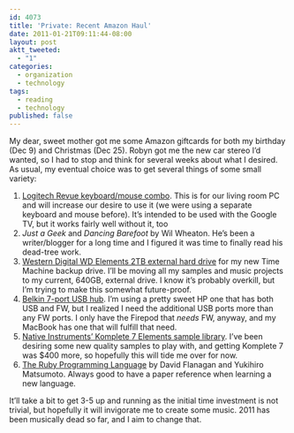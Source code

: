 ```yaml
---
id: 4073
title: 'Private: Recent Amazon Haul'
date: 2011-01-21T09:11:44-08:00
layout: post
aktt_tweeted:
  - "1"
categories:
  - organization
  - technology
tags:
  - reading
  - technology
published: false
---
```

My dear, sweet mother got me some Amazon giftcards for both my birthday (Dec 9) and Christmas (Dec 25). Robyn got me the new car stereo I&#8217;d wanted, so I had to stop and think for several weeks about what I desired. As usual, my eventual choice was to get several things of some small variety:

  1. [Logitech Revue keyboard/mouse combo](http://www.amazon.com/Logitech-Keyboard-Controller-Revue-Google/dp/B0040QE998). This is for our living room PC and will increase our desire to use it (we were using a separate keyboard and mouse before). It&#8217;s intended to be used with the Google TV, but it works fairly well without it, too
  2. _Just a Geek_ and _Dancing Barefoot_ by Wil Wheaton. He&#8217;s been a writer/blogger for a long time and I figured it was time to finally read his dead-tree work.
  3. [Western Digital WD Elements 2TB external hard drive](http://www.amazon.com/gp/product/B002QEBMCI/ref=oss_product) for my new Time Machine backup drive. I&#8217;ll be moving all my samples and music projects to my current, 640GB, external drive. I know it&#8217;s probably overkill, but I&#8217;m trying to make this somewhat future-proof.
  4. [Belkin 7-port USB hub](http://www.amazon.com/gp/product/B000NAXC6G/ref=oss_product). I&#8217;m using a pretty sweet HP one that has both USB and FW, but I realized I need the additional USB ports more than any FW ports. I only have the Firepod that _needs_ FW, anyway, and my MacBook has one that will fulfill that need.
  5. [Native Instruments&#8217; Komplete 7 Elements sample library](http://www.amazon.com/gp/product/B003ZZUHEG/ref=oss_product). I&#8217;ve been desiring some new quality samples to play with, and getting Komplete 7 was $400 more, so hopefully this will tide me over for now.
  6. [The Ruby Programming Language](http://www.amazon.com/gp/product/0596516177/ref=oss_product) by David Flanagan and Yukihiro Matsumoto. Always good to have a paper reference when learning a new language.

It&#8217;ll take a bit to get 3-5 up and running as the initial time investment is not trivial, but hopefully it will invigorate me to create some music. 2011 has been musically dead so far, and I aim to change that.
